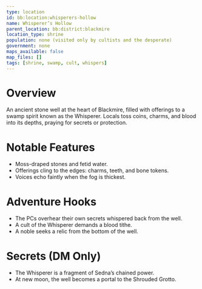 ```yaml
---
type: location
id: bb:location:whisperers-hollow
name: Whisperer’s Hollow
parent_location: bb:district:blackmire
location_type: shrine
population: none (visited only by cultists and the desperate)
government: none
maps_available: false
map_files: []
tags: [shrine, swamp, cult, whispers]
---
```


# Overview
An ancient stone well at the heart of Blackmire, filled with offerings to a swamp spirit known as the Whisperer. Locals toss coins, charms, and blood into its depths, praying for secrets or protection.  

# Notable Features
- Moss-draped stones and fetid water.  
- Offerings cling to the edges: charms, teeth, and bone tokens.  
- Voices echo faintly when the fog is thickest.  

# Adventure Hooks
- The PCs overhear their own secrets whispered back from the well.  
- A cult of the Whisperer demands a blood tithe.  
- A noble seeks a relic from the bottom of the well.  

# Secrets (DM Only)
- The Whisperer is a fragment of Sedna’s chained power.  
- At new moon, the well becomes a portal to the Shrouded Grotto.  
